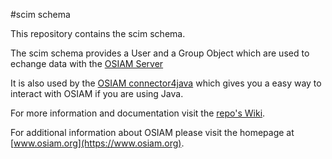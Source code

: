 #scim schema

This repository contains the scim schema.

The scim schema provides a User and a Group Object which are used to echange data with the [OSIAM Server](https://github.com/osiam/server)

It is also used by the [OSIAM connector4java](https://github.com/osiam/connector4java) which gives you a easy way to interact with OSIAM if you are using Java.

For more information and documentation visit the [repo's Wiki](https://github.com/osiam/scim-schema/wiki).

For additional information about OSIAM please visit the homepage at [www.osiam.org](https://www.osiam.org).

